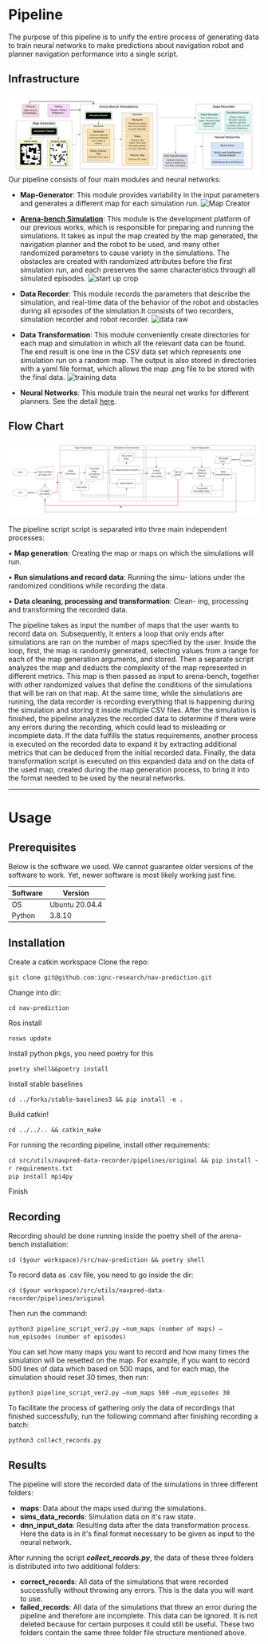 # Pipeline
The purpose of this pipeline is to unify the entire process of generating data to train neural networks to make predictions about navigation robot and planner navigation performance into a single script.

## Infrastructure
<img src="https://github.com/flameryx/navpred-data-recorder/blob/master/documentation/training_pipeline.png">
Our pipeline consists of four main modules and neural networks:

- <strong>Map-Generator</strong>: 
This module provides variability in the input parameters and generates a different map for each simulation run.
![Map Creator](https://user-images.githubusercontent.com/73646817/226105572-fc9f0ee5-3d41-4413-bf26-a166357398bc.gif)


- [<strong>Arena-bench Simulation</strong>](https://github.com/ignc-research/arena-bench):
This module is the development platform of our previous works, which is responsible for preparing and running the simulations. It takes as input the map created by the map generated, the navigation planner and the robot to be used, and many other randomized parameters to cause variety in the simulations. The obstacles are created with randomized attributes before the first simulation run, and each preserves the same characteristics through all simulated episodes.
![start up crop](https://user-images.githubusercontent.com/73646817/226103274-48944036-7d50-4117-a002-37840caae837.gif)

- <strong>Data Recorder</strong>:
This module records the parameters that describe the simulation, and real-time data of the behavior of the robot and obstacles during all episodes of the simulation.It consists of two recorders, simulation recorder and robot recorder.
![data raw](https://user-images.githubusercontent.com/73646817/226103747-f486c05a-8f88-450d-b794-0a10ce23b3d0.gif)

- <strong>Data Transformation</strong>: 
This module conveniently create directories for each map and simulation in which all the relevant data can be found. The end result is one line in the CSV data set which represents one simulation run on a random map. The output is also stored in directories with a yaml file format, which allows the map .png file to be stored with the final data.
![training data](https://user-images.githubusercontent.com/73646817/226103949-39df156f-6b29-423c-b183-76fa553b7517.gif)

- <strong>Neural Networks</strong>:
This module train the neural net works for different planners. See the detail [here](https://github.com/ignc-research/nav-prediction/tree/main/dnn).

## Flow Chart
<img src="https://github.com/flameryx/navpred-data-recorder/blob/master/documentation/pipeline_flow.png">

The pipeline script script is separated into three main independent processes:

• <strong>Map generation</strong>: Creating the map or maps on which
the simulations will run.

• <strong>Run simulations and record data</strong>: Running the simu-
lations under the randomized conditions while recording the data.

• <strong>Data cleaning, processing and transformation</strong>: Clean-
ing, processing and transforming the recorded data.

The pipeline takes as input the number of maps that the
user wants to record data on. Subsequently, it enters a loop
that only ends after simulations are ran on the number of
maps specified by the user. Inside the loop, first, the map is
randomly generated, selecting values from a range for each
of the map generation arguments, and stored. Then a separate
script analyzes the map and deducts the complexity of the
map represented in different metrics. This map is then passed
as input to arena-bench, together with other randomized
values that define the conditions of the simulations that will
be ran on that map. At the same time, while the simulations
are running, the data recorder is recording everything that is
happening during the simulation and storing it inside multiple
CSV files. After the simulation is finished, the pipeline
analyzes the recorded data to determine if there were any
errors during the recording, which could lead to misleading
or incomplete data. If the data fulfills the status requirements,
another process is executed on the recorded data to expand it
by extracting additional metrics that can be deduced from the
initial recorded data. Finally, the data transformation script is
executed on this expanded data and on the data of the used
map, created during the map generation process, to bring it
into the format needed to be used by the neural networks.

---

# Usage

## Prerequisites
Below is the software we used. We cannot guarantee older versions of the software to work. Yet, newer software is most likely working just fine.

| Software      | Version        |
| ------------- | -------------- |
| OS            | Ubuntu 20.04.4 |
| Python        | 3.8.10         |





## Installation
Create a catkin workspace
Clone the repo:
```
git clone git@github.com:ignc-research/nav-prediction.git
```
Change into dir:
```
cd nav-prediction
```
Ros install
```
rosws update
```
Install python pkgs, you need poetry for this
```
poetry shell&&poetry install
```
Install stable baselines
```
cd ../forks/stable-baselines3 && pip install -e .
```
Build catkin!

```
cd ../../.. && catkin_make
```
For running the recording pipeline, install other requirements:
```
cd src/utils/navpred-data-recorder/pipelines/original && pip install -r requirements.txt
pip install mpi4py
```
Finish





## Recording
Recording should be done running inside the poetry shell of the arena-bench installation:
```
cd ($your workspace)/src/nav-prediction && poetry shell
```

To record data as .csv file, you need to go inside the dir:
```
cd ($your workspace)/src/utils/navpred-data-recorder/pipelines/original
```
Then run the command:
```
python3 pipeline_script_ver2.py —num_maps (number of maps) —num_episodes (number of episodes)
```
You can set how many maps you want to record and how many times the simulation will be resetted on the map.
For example, if you want to record 500 lines of data which based on 500 maps, and for each map, the simulation should reset 30 times, then run:
```
python3 pipeline_script_ver2.py —num_maps 500 —num_episodes 30
```
To facilitate the process of gathering only the data of recordings that finished successfully, run the following command after finishing recording a batch:
```
python3 collect_records.py
```

## Results
The pipeline will store the recorded data of the simulations in three different folders:
- <strong>maps</strong>: Data about the maps used during the simulations.
- <strong>sims_data_records</strong>: Simulation data on it's raw state.
- <strong>dnn_input_data</strong>: Resulting data after the data transformation process. Here the data is in it's final format necessary to be given as input to the neural network. 

After running the script <strong><i>collect_records.py</i></strong>, the data of these three folders is distributed into two additional folders:
- <strong>correct_records</strong>: All data of the simulations that were recorded successfully without throwing any errors. This is the data you will want to use.
- <strong>failed_records</strong>: All data of the simulations that threw an error during the pipeline and therefore are incomplete. This data can be ignored. It is not deleted because for certain purposes it could still be useful.
These two folders contain the same three folder file structure mentioned above.
